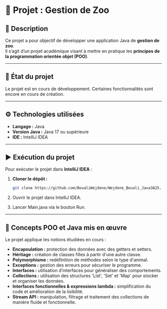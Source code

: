 # 🦁 Projet : Gestion de Zoo

## 📝 Description
Ce projet a pour objectif de développer une application Java de **gestion de zoo**.  
Il s’agit d’un projet académique visant à mettre en pratique les **principes de la programmation orientée objet (POO)**.

---

## 🚧 État du projet
Le projet est en cours de développement. Certaines fonctionnalités sont encore en cours de création.

---

## ⚙️ Technologies utilisées
- **Langage :** Java  
- **Version Java :** Java 17 ou supérieure  
- **IDE :** IntelliJ IDEA  

---

## ▶️ Exécution du projet

Pour exécuter le projet dans **IntelliJ IDEA** :

1. **Cloner le dépôt :**
   ```bash
   git clone https://github.com/BoualiWejdene/Wejdene_Bouali_Java3A25.git

2. Ouvrir le projet dans IntelliJ IDEA.

3. Lancer Main.java via le bouton Run.

---

## 🧠 Concepts POO et Java mis en œuvre

Le projet applique les notions étudiées en cours :

- **Encapsulation :** protection des données avec des getters et setters.  
- **Héritage :** création de classes filles à partir d'une autre classe.  
- **Polymorphisme :** redéfinition de méthodes selon le type d'animal.  
- **Exceptions :** gestion des erreurs pour sécuriser le programme.  
- **Interfaces :** utilisation d’interfaces pour généraliser des comportements.  
- **Collections :** utilisation des structures 'List', 'Set' et 'Map' pour stocker et organiser les données.  
- **Interfaces fonctionnelles & expressions lambda :** simplification du code et amélioration de la lisibilité.  
- **Stream API :** manipulation, filtrage et traitement des collections de manière fluide et fonctionnelle.  
